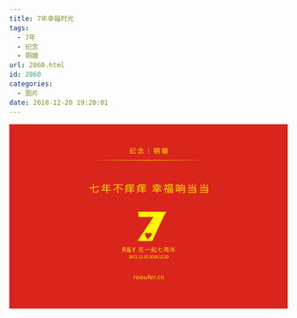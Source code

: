 ```yaml
---
title: 7年幸福时光
tags:
  - 7年
  - 纪念
  - 铜婚
url: 2860.html
id: 2860
categories:
  - 图片
date: 2018-12-20 19:20:01
---
```


![](/images/uploads/2018/12/mmexport1545304283005.jpg)